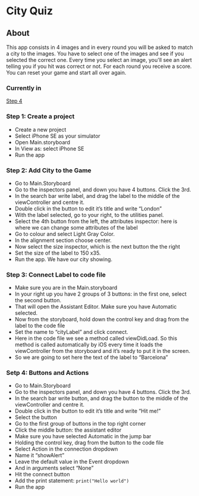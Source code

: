 # City Quiz

## About
This app consists in 4 images and in every round you will be asked to match a city to the images. 
You have to select one of the images and see if you selected the correct one. 
Every time you select an image, you'll see an alert telling you if you hit was correct or not. 
For each round you receive a score. 
You can reset your game and start all over again.

### Currently in 
[Step 4](#step-4:-buttons-and-actions)

### Step 1: Create a project
 - Create a new project 
 - Select iPhone SE as your simulator
 - Open Main.storyboard
 - In View as: select iPhone SE
 - Run the app

### Step 2: Add City to the Game 
- Go to Main.Storyboard
- Go to the inspectors panel, and down you have 4 buttons. Click the 3rd.
- In the search bar write label, and drag the label to the middle of the viewController and centre it.
- Double click in the button to edit it’s title and write “London”
- With the label selected, go to your right, to the utilities panel.
- Select the 4th button from the left, the attributes inspector: here is where we can change some attributes of the label
- Go to colour and select Light Gray Color.
- In the alignment section choose center.
- Now select the size inspector, which is the next button the the right 
- Set the size of the label to 150 x35.
- Run the app. We have our city showing.

### Step 3: Connect Label to code file
- Make sure you are in the Main.storyboard
- In your right up you have 2 groups of 3 buttons: in the first one, select the second button.
- That will open the Assistant Editor. Make sure you have Automatic selected.
- Now from the storyboard, hold down the control key and drag from the label to the code file
- Set the name to “cityLabel” and click connect.
- Here in the code file we see a method called viewDidLoad. So this method is called automatically by iOS every time it loads the viewController from the storyboard and it’s ready to put it in the screen.
- So we are going to set here the text of the label to “Barcelona”

### Setp 4: Buttons and Actions 
- Go to Main.Storyboard
- Go to the inspectors panel, and down you have 4 buttons. Click the 3rd.
- In the search bar write button, and drag the button to the middle of the viewController and centre it.
- Double click in the button to edit it’s title and write “Hit me!”
- Select the button
- Go to the first group of buttons in the top right corner 
- Click the middle button: the assistant editor
- Make sure you have selected Automatic in the jump bar
- Holding the control key, drag from the button to the code file
- Select Action in the connection dropdown
- Name it “showAlert”
- Leave the default value in the Event dropdown
- And in arguments select “None”
- Hit the connect button
- Add the print statement: ```print("Hello world")```
- Run the app
